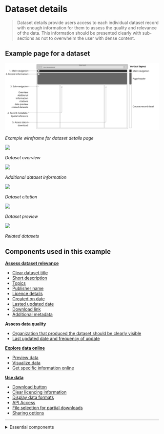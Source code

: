# Dataset details 

> Dataset details provide users access to each individual dataset record with enough information for them to assess the quality and relevance of the data. This information should be presented clearly with sub-sections as not to overwhelm the user with dense content.

## Example page for a dataset

<div class="image-container">

![Home heading](../../_media/overview/4.explore.png)

*Example wireframe for dataset details page*

<!-- tabs:start -->


<a href="/dd3-wireframes/_media/example-pages/dataset-details/overview-annotated.png" target="_blank"><img src="/dd3-wireframes/_media/example-pages/dataset-details/overview-annotated.png" data-no-zoom/></a>

*Dataset overview*

<a href="/dd3-wireframes/_media/example-pages/dataset-details/additional.png" target="_blank"><img src="/dd3-wireframes/_media/example-pages/dataset-details/additional.png" data-no-zoom/></a>

*Additional dataset information*

<a href="/dd3-wireframes/_media/example-pages/dataset-details/citation.png" target="_blank"><img src="/dd3-wireframes/_media/example-pages/dataset-details/citation.png" data-no-zoom/></a>

*Dataset citation*

<a href="/dd3-wireframes/_media/example-pages/dataset-details-annotated.png" target="_blank"><img src="/dd3-wireframes/_media/example-pages/dataset-details-annotated.png" data-no-zoom/></a>

*Dataset preview*

<a href="/dd3-wireframes/_media/example-pages/dataset-details/related-list.png" target="_blank"><img src="/dd3-wireframes/_media/example-pages/dataset-details/related-list.png" data-no-zoom/></a>

*Related datasets*

</div>

## Components used in this example

**[Assess dataset relevance](/main-content/steps/assess-dataset-relevance)**
* [Clear dataset title](/main-content/steps/assess-dataset-relevance?id=_1-clear-dataset-title)
* [Short description](/main-content/steps/assess-dataset-relevance?id=_2-short-description)
* [Topics](/main-content/steps/assess-dataset-relevance?id=_3-topics)
* [Publisher name](/main-content/steps/assess-dataset-relevance?id=_4-publisher-name)
* [Licence details](/main-content/steps/assess-dataset-relevance?id=_5-licence-details)
* [Created on date](/main-content/steps/assess-dataset-relevance?id=_6-created-on-date)
* [Lasted updated date](/main-content/steps/assess-dataset-relevance?id=_7-lasted-updated-date)
* [Download link](/main-content/steps/assess-dataset-relevance?id=_8-download-link)
* [Additional metadata](/main-content/steps/assess-dataset-relevance?id=_9-additional-metadata)

**[Assess data quality](main-content/steps/assess-data-quality)**
* [Organization that produced the dataset should be clearly visible](/main-content/steps/assess-data-quality?id=_1-organization-that-produced-the-dataset-should-be-clearly-visible)
* [Last updated date and frequency of update](/main-content/steps/assess-data-quality?id=_2-last-updated-date-and-frequency-of-update)

**[Explore data online](/main-content/steps/explore-data-online)**
* [Preview data](/main-content/steps/explore-data-online?id=_1-preview-data)
* [Visualize data](/main-content/steps/explore-data-online?id=_2-visualize-data)
* [Get specific information online](/main-content/steps/explore-data-online?id=_3-get-specific-information-online)

**[Use data](main-content/steps/use-data)**
* [Download button](/main-content/steps/use-data?id=_1-download-button)
* [Clear licencing information](/main-content/steps/use-data?id=_2-clear-licencing-information)
* [Display data formats](#/main-content/steps/use-data?id=_3-display-data-formats)
* [API Access](/main-content/steps/use-data?id=_4-api-access)
* [File selection for partial downloads](/main-content/steps/use-data?id=_5-file-selection-for-partial-downloads)
* [Sharing options](/main-content/steps/use-data?id=_6-sharing-options)

---

<!-- Additional information can be presented in dropdown menus -->

<details>
<summary>Essential components</summary>
<br>
Below is a checklist of components/information that are relevant for this task.

These components can be arranged in many ways, but the ones with highest relevance should be the most visible/accessible.

?> 1 - high relevance, 2 - medium relevance, 3 - low relevance

<!-- Table of component start -->

| Component             | Description                                                                                                   | Relevance |
|-----------------------|---------------------------------------------------------------------------------------------------------------|:---------:|
| Title                 | Descriptive but not too long                                                                                  |     1     |
| Description / Summary | A brief summary of the dataset outlining what is included in the dataset and for what purpose it was created. |     1     |
| Topics                | Dataset topics which allow users to easily jump to them                                                       |     1     |
| Organization name     | Organization that produced the dataset                                                                        |     1     |
| Last updated          | When was the dataset updated last. Possibly a changelog if available                                          |     1     |
| Created on            | When was the dataset created                                                                                  |     1     |
| Data explorer         | An ability to preview the files included in the dataset and to select which ones to download                  |     3     |
| Data preview          | An ability to preview the dataset in map, table or graph                                                      |     3     |
| Related datasets      | Datasets related by topic, proximity or any other suitable property                                           |     2     |
| Location preview      | Pin on the map or a polygon showing the geographical extent of the data                                       |     2     |
| Citation details      | Details on how the dataset should be cited                                                                    |     2     |
| Home link             | Easy way to get back to data portal's homepage                                                                |     2     |
| Search bar            | An easy way to search for other dataset within the same portal                                                |     3     |

</details>
